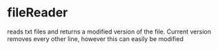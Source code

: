 # fileReader
reads txt files and returns a modified version of the file. Current version removes every other line, however this can easily be modified
